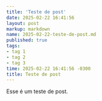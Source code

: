 ```yaml
---
title: 'Teste de post'
date: 2025-02-22 16:41:56
layout: post
markup: markdown
name: 2025-02-22-teste-de-post.md
published: true
tags: 
- tag 1
- tag 2
- tag 3
time: 2025-02-22 16:41:56 -0300
title: Teste de post
---
```

Esse é um teste de post.
